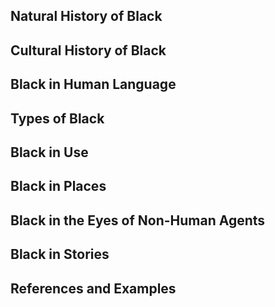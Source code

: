 
## Natural History of Black

## Cultural History of Black

## Black in Human Language

## Types of Black

## Black in Use

## Black in Places

## Black in the Eyes of Non-Human Agents
## Black in Stories

## References and Examples
